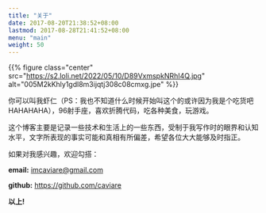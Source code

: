 ```yaml
---
title: "关于"
date: 2017-08-20T21:38:52+08:00
lastmod: 2017-08-28T21:41:52+08:00
menu: "main"
weight: 50
---
```


{{% figure class="center" src="https://s2.loli.net/2022/05/10/D89VxmspkNRhI4Q.jpg"  alt="005M2kKhly1gdl8m3ijqtj308c08cmxg.jpe" %}}

你可以叫我虾仁（PS：我也不知道什么时候开始叫这个的或许因为我是个吃货吧HAHAHAHA），96射手座，喜欢折腾代码，吃各种美食，玩游戏。


这个博客主要是记录一些技术和生活上的一些东西，受制于我写作时的眼界和认知水平，文字所表现的事实可能和真相有所偏差，希望各位大大能够及时指正。

如果对我感兴趣，欢迎勾搭：

**email:** imcaviare@gmail.com

**github:** https://github.com/caviare

**以上!**